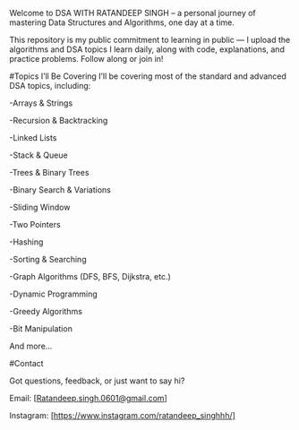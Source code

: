 Welcome to DSA WITH RATANDEEP SINGH – a personal journey of mastering Data Structures and Algorithms, one day at a time.

This repository is my public commitment to learning in public — I upload the algorithms and DSA topics I learn daily, along with code, explanations, and practice problems. Follow along or join in!

 
#Topics I’ll Be Covering
  I’ll be covering most of the standard and advanced DSA topics, including:

  -Arrays & Strings

  -Recursion & Backtracking

  -Linked Lists

  -Stack & Queue

  -Trees & Binary Trees

  -Binary Search & Variations

  -Sliding Window

  -Two Pointers

  -Hashing

  -Sorting & Searching

  -Graph Algorithms (DFS, BFS, Dijkstra, etc.)

  -Dynamic Programming

  -Greedy Algorithms

  -Bit Manipulation

  And more…



#Contact
  
  Got questions, feedback, or just want to say hi?

  Email: [Ratandeep.singh.0601@gmail.com]
  
  Instagram: [https://www.instagram.com/ratandeep_singhhh/]
